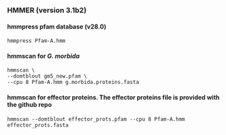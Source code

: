 ### HMMER (version 3.1b2)

#### hmmpress pfam database (v28.0)

```
hmmpress Pfam-A.hmm
```

#### hmmscan for *G. morbida* 
```
hmmscan \
--domtblout gm5_new.pfam \
--cpu 8 Pfam-A.hmm g.morbida.proteins.fasta
```

#### hmmscan for effector proteins. The effector proteins file is provided with the github repo
```
hmmscan --domtblout effector_prots.pfam --cpu 8 Pfam-A.hmm effector_prots.fasta
```
